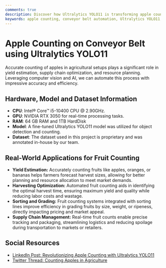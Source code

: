 ```yaml
---
comments: true
description: Discover how Ultralytics YOLO11 is transforming apple counting on conveyor belts, enabling precise yield estimation, harvesting optimization, and supply chain management in agriculture.
keywords: apple counting, conveyor belt automation, Ultralytics YOLO11, fruit counting, yield estimation, harvesting optimization, supply chain management, computer vision, AI in agriculture, automated sorting
---
```


# Apple Counting on Conveyor Belt using Ultralytics YOLO11

Accurate counting of apples in agricultural setups plays a significant role in yield estimation, supply chain optimization, and resource planning. Leveraging computer vision and AI, we can automate this process with impressive accuracy and efficiency.

## Hardware, Model and Dataset Information

- **CPU**: Intel® Core™ i5-10400 CPU @ 2.90GHz.
- **GPU**: NVIDIA RTX 3050 for real-time processing tasks.
- **RAM**: 64 GB RAM and 1TB HardDisk
- **Model**: A fine-tuned Ultralytics YOLO11 model was utilized for object detection and counting.  
- **Dataset**: The dataset used in this project is proprietary and was annotated in-house by our team.

## Real-World Applications for Fruit Counting

- **Yield Estimation:** Accurately counting fruits like apples, oranges, or bananas helps farmers forecast harvest sizes, allowing for better planning and resource allocation to meet market demands.
- **Harvesting Optimization:** Automated fruit counting aids in identifying the optimal harvest time, ensuring maximum yield and quality while reducing labor costs and wastage.
- **Sorting and Grading:** Fruit counting systems integrated with sorting lines improve efficiency in grading fruits by size, weight, or ripeness, directly impacting pricing and market appeal.
- **Supply Chain Management:** Real-time fruit counts enable precise tracking and packaging, streamlining logistics and reducing spoilage during transportation to markets or retailers.

## Social Resources

- [LinkedIn Post: Revolutionizing Apple Counting with Ultralytics YOLO11](https://www.linkedin.com/feed/update/urn:li:activity:7262376284427616256/)
- [Twitter Thread: Counting Apples in Agriculture](https://x.com/muhammdrizwanmr/status/1857345522555551843)
